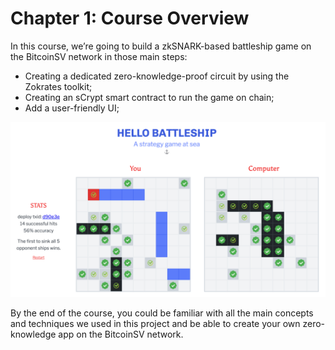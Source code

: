 # Chapter 1: Course Overview


In this course, we’re going to build a zkSNARK-based battleship game on the BitcoinSV network in those main steps:


* Creating a dedicated zero-knowledge-proof circuit by using the Zokrates toolkit;
* Creating an sCrypt smart contract to run the game on chain;
* Add a user-friendly UI;

<img src="https://github.com/sCrypt-Inc/image-hosting/blob/master/learn-scrypt-courses/course-02/01.png?raw=true" width="600">


By the end of the course, you could be familiar with all the main concepts and techniques we used in this project and be able to create your own zero-knowledge app on the BitcoinSV network.